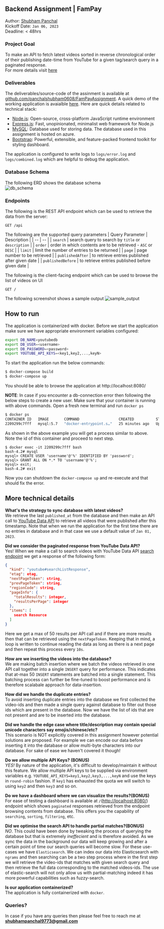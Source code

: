## Backend Assignment | FamPay
Author: [Shubham Panchal](https://www.linkedin.com/in/shubham-panchal-18bb6b187/)  
Kickoff Date: `Jan 06, 2023`  
Deadline: < 48hrs  

### Project Goal
To make an API to fetch latest videos sorted in reverse chronological order of their publishing date-time from YouTube for a given tag/search query in a paginated response.    
For more details visit [here](https://www.notion.so/fampay/Backend-Assignment-FamPay-32aa100dbd8a4479878f174ad8f9d990)  

### Deliverables  
The deliverables/source-code of the assinment is available at [github.com/panchalshubham0608/FamPayAssignment](https://github.com/panchalshubham0608/FamPayAssignment). A quick demo of the working application is avaialble [here](https://drive.google.com/file/d/1F_qBrkROhUkb4DxEUhP9-pIIACqoVp2H/view?usp=sharing).
Here are quick details related to technical stack:
- [Node.js](https://nodejs.org/en/): Open-source, cross-platform JavaScript runtime environment  
- [Express.js](https://expressjs.com/): Fast, unopinionated, minimalist web framework for Node.js  
- [MySQL](https://www.mysql.com/): Database used for storing data. The database used in this assignment is hosted on azure.  
- [Bootstrap](https://getbootstrap.com/): Powerful, extensible, and feature-packed frontend toolkit for styling dashboard.  

The application is configured to write logs to `logs/error.log` and `logs/combined.log` which are helpful to debug the application.  


### Database Schema
The following ERD shows the database schema  
![db_schema](./docs/db_schema.png)  

### Endpoints 
The following is the REST API endpoint which can be used to retrieve the data from the server:   
```
GET /api
```
The following are the supported query parameters
| Query Parameter | Description |
| -- | -- |
| `search` | search query to search by `title` or `description` |
| `order` | order in which contents are to be retrieved - `ASC` or `DESC` |
| `limit` | limit the number of entries to be returned |
| `page` | page number to be retrieved |
| `publishedAfter` | to retrieve entries published after given date |
| `publishedBefore` | to retrieve entries published before given date |

The following is the client-facing endpoint which can be used to browse the list of videos on UI  
```
GET /
```
The following screenshot shows a sample output
![sample_output](./docs/sample_output.png)


## How to run 
The application is containerized with docker. Before we start the application make sure we have appropriate environment variables configured:  
```bash
export DB_NAME=youtubedb
export DB_USER=<username>
export DB_PASSWORD=<password>
export YOUTUBE_API_KEYS=<key1,key2,...,keyN>
```

To start the application run the below commands:  
```bash
$ docker-compose build
$ docker-compose up
```
You should be able to browse the application at http://localhost:8080/

**NOTE**: In case if you encounter a db-connection error then following the below steps to create a new user. Make sure that your container is running with above commands. Open a fresh new terminal and run `docker ps`
```bash
$ docker ps
CONTAINER ID   IMAGE       COMMAND                  CREATED          STATUS                           PORTS                               NAMES
2209299c7fff   mysql:5.7   "docker-entrypoint.s…"   25 minutes ago   Up 1 second (health: starting)   0.0.0.0:3306->3306/tcp, 33060/tcp   mysqldb
```
As shown in the above example you will get a process similar to above. Note the id of this container and proceed to next step.
```
$ docker exec -it 2209299c7fff bash
bash-4.2# mysql
mysql> CREATE USER 'username'@'%' IDENTIFIED BY 'password';
mysql> GRANT ALL ON *.* TO 'username'@'%';
mysql> exit;
bash-4.2# exit
```
Now you can shutdown the `docker-compose up` and re-execute and that should fix the error.  


## More technical details  
**What's the strategy to sync database with latest videos?**  
We retrieve the last `published_at` from the database and then make an API call to [YouTube Data API](https://developers.google.com/youtube/v3/getting-started) to retrieve all videos that were published after this timestamp. Note that when we run the application for the first time there are no entries in database and in that case we use a default value of `Jan 01, 2023`.  

**Did we consider the paginated response from YouTube Data API?**  
Yes! When we make a call to search videos with YouTube Data API [search endpoint](https://developers.google.com/youtube/v3/docs/search/list) we get a response of the following form:  
```json
{
  "kind": "youtube#searchListResponse",
  "etag": etag,
  "nextPageToken": string,
  "prevPageToken": string,
  "regionCode": string,
  "pageInfo": {
    "totalResults": integer,
    "resultsPerPage": integer
  },
  "items": [
    search Resource
  ]
}
```   
Here we get a max of 50 results per API call and if there are more results then that can be retrieved using the `nextPageToken`. Keeping that in mind, a loop is written to continue reading the data as long as there is a next page and then repeat this process every `10s`.  

**How are we inserting the videos into the database?**  
We are making batch insertion where we batch the videos retrieved in one API call together into a single `INSERT` query for performance. This indicates that at-max 50 `INSERT` statements are batched into a single statement. This batching process can further be fine-tuned to boost performance and is therefore scalabale approach for data-insertion.

**How did we handle the duplicate entries?**  
To avoid inserting duplicate entries into the database we first collected the video-ids and then made a single query against database to filter out those ids which are present in the database. Now we have the list of ids that are not present and are to be inserted into the database.  

**Did we handle the edge case where title/description may contain special unicode characters say emojis/chinese/etc?**  
This scenario is NOT explicitly covered in this assignment however potential solutions are proposed. For example we can encode our data before inserting it into the database or allow multi-byte characters into our database. For sake of ease we haven't covered it though!  

**Do we allow multiple API Keys? (BONUS)**  
_YES!_ By nature of the application, it's difficult to develop/maintain it without this feature. We allow multiple API keys to be supplied via environment variables e.g. `YOUTUBE_API_KEYS=key1,key2,key3,...,keyN` and use the keys in `round-robin` fashion. If `key1` has exhausted the quota we will switch to using `key2` and then `key3` and so on. 

**Do we have a dashboard where we can visualize the results?(BONUS)**  
For ease of testing a dashboard is available at `/`([http://localhost:8080/](http://localhost:8080/)) endpoint which shows `paginated` responses retrieved from the endpoint browsing contents from database. This offers you the capability of `searching`, `sorting`, `filtering`, etc. 

**Did we optimise the search API to handle partial matches?(BONUS)**  
_NO_. This could have been done by tweaking the process of querying the database but that is extremely _ineffecient_ and is therefore avoided. As we sync the data in the background our data will keep growing and after a certain point of time our search queries will become slow. For these use-cases we have `Elasticsearch`. We can index our data into Elasticsearch with `ngrams` and then searching can be a two step process where in the first step we will retrieve the video-ids that matches with given search query and then retrieve the full data corresponding to the matched videos-ids. The use of elastic-search will not only allow us with partial-matching indeed it has more powerful capabilities such as fuzzy-search.  

**Is our application containerized?**  
The application is fully containerized with `docker`.  


### Queries?
In case if you have any queries then please feel free to reach me at **shubhampanchal9773@gmail.com**  
